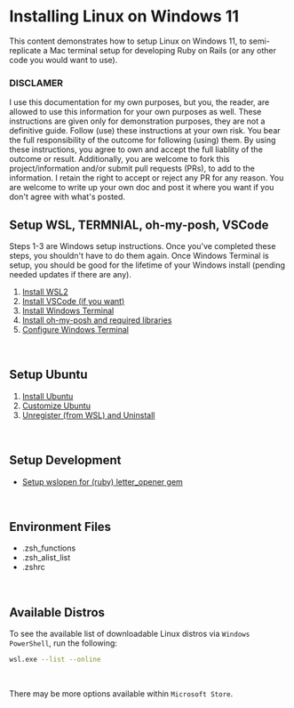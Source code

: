 # Installing Linux on Windows 11

This content demonstrates how to setup Linux on Windows 11, to semi-replicate a Mac terminal setup for developing Ruby on Rails (or any other code you would want to use).

### DISCLAMER

I use this documentation for my own purposes, but you, the reader, are allowed to use this information for your own purposes as well. These instructions are given only for demonstration purposes, they are not a definitive guide. Follow (use) these instructions at your own risk. You bear the full responsibility of the outcome for following (using) them. By using these instructions, you agree to own and accept the full liablity of the outcome or result. Additionally, you are welcome to fork this project/information and/or submit pull requests (PRs), to add to the information. I retain the right to accept or reject any PR for any reason. You are welcome to write up your own doc and post it where you want if you don't agree with what's posted.

## Setup WSL, TERMNIAL, oh-my-posh, VSCode
Steps 1-3 are Windows setup instructions. Once you've completed these steps, you shouldn't have to do them again. Once Windows Terminal is setup, you should be good for the lifetime of your Windows install (pending needed updates if there are any).

1. [Install WSL2](install-wsl2.md)
2. [Install VSCode (if you want)](install-vscode.md)
3. [Install Windows Terminal](install-windows-terminal.md)
4. [Install oh-my-posh and required libraries](install-oh-my-posh-and-required-libraries.md)
5. [Configure Windows Terminal](configure-windows-terminal.md)

<br>

## Setup Ubuntu
   
1. [Install Ubuntu](install-ubuntu.md)
2. [Customize Ubuntu](customize-ubuntu.md)
3. [Unregister (from WSL) and Uninstall](unregister-and-uninstall.md)

<br/>

## Setup Development

- [Setup wslopen for (ruby) letter_opener gem](https://github.com/scott-knight/linux-on-windows-11/blob/main/setup-wslopen-for-letter-opener.md)

<br>

## Environment Files

- .zsh_functions
- .zsh_alist_list
- .zshrc

<br>

## Available Distros

To see the available list of downloadable Linux distros via `Windows PowerShell`, run the following:

```sh
wsl.exe --list --online
```

<br/> 

There may be more options available within `Microsoft Store`.
